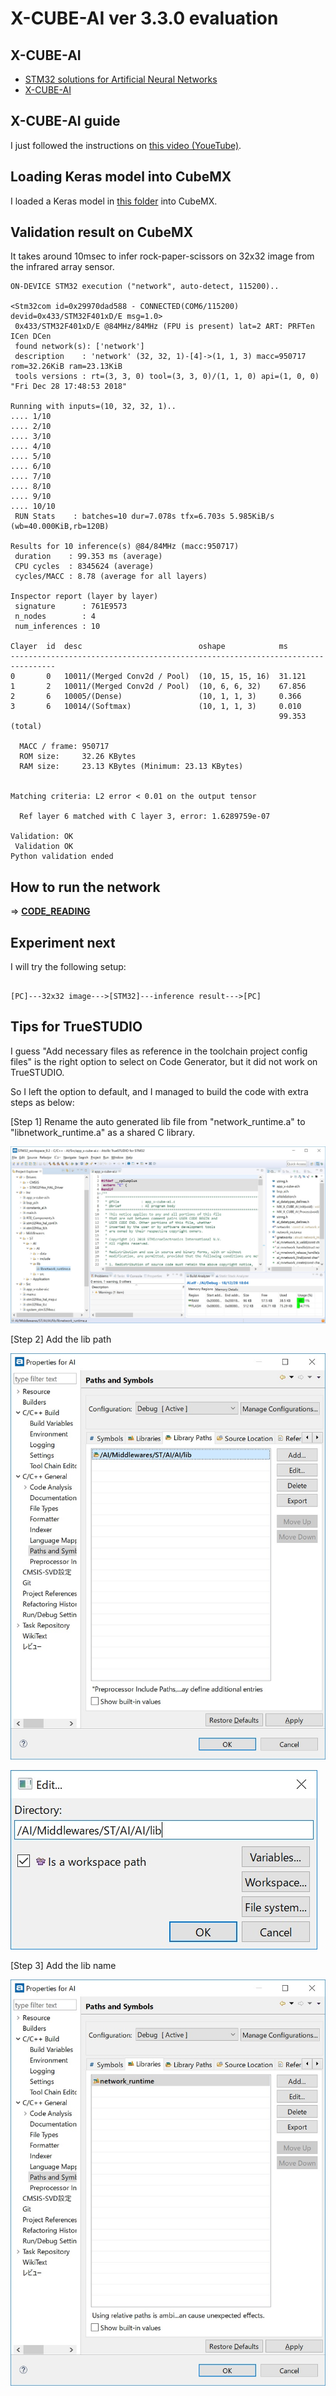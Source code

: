 # X-CUBE-AI ver 3.3.0 evaluation

## X-CUBE-AI

- [STM32 solutions for Artificial Neural Networks](https://www.st.com/content/st_com/en/stm32-ann.html)
- [X-CUBE-AI](https://www.st.com/en/embedded-software/x-cube-ai.html)

## X-CUBE-AI guide

I just followed the instructions on [this video (YoueTube)](https://www.youtube.com/watch?v=grgNXdkmzzQ&list=PLnMKNibPkDnG9IC5Nl9vJg1CKMAO1kODW&t=141s&index=2).

## Loading Keras model into CubeMX

I loaded a Keras model in [this folder](../Thermography/tensorflow) into CubeMX.

## Validation result on CubeMX

It takes around 10msec to infer rock-paper-scissors on 32x32 image from the infrared array sensor.

```
ON-DEVICE STM32 execution ("network", auto-detect, 115200)..

<Stm32com id=0x29970dad588 - CONNECTED(COM6/115200) devid=0x433/STM32F401xD/E msg=1.0>
 0x433/STM32F401xD/E @84MHz/84MHz (FPU is present) lat=2 ART: PRFTen ICen DCen
 found network(s): ['network']
 description    : 'network' (32, 32, 1)-[4]->(1, 1, 3) macc=950717 rom=32.26KiB ram=23.13KiB
 tools versions : rt=(3, 3, 0) tool=(3, 3, 0)/(1, 1, 0) api=(1, 0, 0) "Fri Dec 28 17:48:53 2018"

Running with inputs=(10, 32, 32, 1)..
.... 1/10
.... 2/10
.... 3/10
.... 4/10
.... 5/10
.... 6/10
.... 7/10
.... 8/10
.... 9/10
.... 10/10
 RUN Stats    : batches=10 dur=7.078s tfx=6.703s 5.985KiB/s (wb=40.000KiB,rb=120B)

Results for 10 inference(s) @84/84MHz (macc:950717)
 duration    : 99.353 ms (average)
 CPU cycles  : 8345624 (average)
 cycles/MACC : 8.78 (average for all layers)

Inspector report (layer by layer)
 signature      : 761E9573
 n_nodes        : 4
 num_inferences : 10

Clayer  id  desc                          oshape            ms        
--------------------------------------------------------------------------------
0       0   10011/(Merged Conv2d / Pool)  (10, 15, 15, 16)  31.121    
1       2   10011/(Merged Conv2d / Pool)  (10, 6, 6, 32)    67.856    
2       6   10005/(Dense)                 (10, 1, 1, 3)     0.366     
3       6   10014/(Softmax)               (10, 1, 1, 3)     0.010     
                                                            99.353 (total)

  MACC / frame: 950717
  ROM size:     32.26 KBytes
  RAM size:     23.13 KBytes (Minimum: 23.13 KBytes)


Matching criteria: L2 error < 0.01 on the output tensor

  Ref layer 6 matched with C layer 3, error: 1.6289759e-07

Validation: OK
 Validation OK
Python validation ended
```

## How to run the network

=> **[CODE_READING](CODE_READING.md)**

## Experiment next

I will try the following setup:

```

[PC]---32x32 image--->[STM32]---inference result--->[PC]

```

## Tips for TrueSTUDIO

I guess "Add necessary files as reference in the toolchain project config files" is the right option to select on Code Generator, but it did not work on TrueSTUDIO.

So I left the option to default, and I managed to build the code with extra steps as below:

[Step 1] Rename the auto generated lib file from "network_runtime.a" to "libnetwork_runtime.a" as a shared C library.

![](./truestudio_rename_lib.jpg)

[Step 2] Add the lib path

![](./truestudio_lib_path.jpg)

![](./truestudio_lib_path_edit.jpg)

[Step 3] Add the lib name

![](./truestudio_lib_name.jpg)
